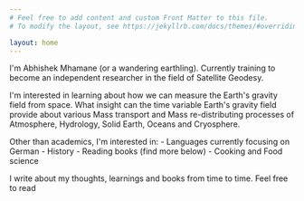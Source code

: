 ```yaml
---
# Feel free to add content and custom Front Matter to this file.
# To modify the layout, see https://jekyllrb.com/docs/themes/#overriding-theme-defaults

layout: home
---
```


I'm Abhishek Mhamane (or a wandering earthling). Currently training to become an independent researcher in the field of Satellite Geodesy.

I'm interested in learning about how we can measure the Earth's gravity field from space. What insight can the time variable Earth's gravity field provide about various Mass transport and Mass re-distributing processes of Atmosphere, Hydrology, Solid Earth, Oceans and Cryosphere.

Other than academics, I'm interested in:
    - Languages currently focusing on German
    - History
    - Reading books (find more below)
    - Cooking and Food science

I write about my thoughts, learnings and books from time to time. Feel free to read 
